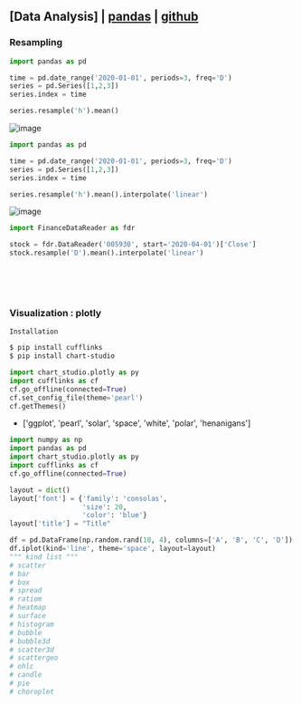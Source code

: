 ## [Data Analysis] | [pandas](https://pandas.pydata.org/pandas-docs/stable/reference/index.html) | [github](https://github.com/pandas-dev/pandas)


### Resampling
```python
import pandas as pd

time = pd.date_range('2020-01-01', periods=3, freq='D')
series = pd.Series([1,2,3])
series.index = time

series.resample('h').mean()
```
![image](https://user-images.githubusercontent.com/52376448/97406510-b0361a80-193c-11eb-9f8f-24906e2e6e1f.png)

```python
import pandas as pd

time = pd.date_range('2020-01-01', periods=3, freq='D')
series = pd.Series([1,2,3])
series.index = time

series.resample('h').mean().interpolate('linear')
```
![image](https://user-images.githubusercontent.com/52376448/97406475-a14f6800-193c-11eb-97c7-73964d7629ae.png)

```python
import FinanceDataReader as fdr

stock = fdr.DataReader('005930', start='2020-04-01')['Close']
stock.resample('D').mean().interpolate('linear')
```


<br><br><br>

### Visualization : plotly
`Installation`
```bash
$ pip install cufflinks
$ pip install chart-studio
```
```python
import chart_studio.plotly as py
import cufflinks as cf
cf.go_offline(connected=True)
cf.set_config_file(theme='pearl')
cf.getThemes()
```
- ['ggplot', 'pearl', 'solar', 'space', 'white', 'polar', 'henanigans']

```python
import numpy as np
import pandas as pd
import chart_studio.plotly as py
import cufflinks as cf
cf.go_offline(connected=True)

layout = dict()
layout['font'] = {'family': 'consolas',
                  'size': 20,
                  'color': 'blue'}
layout['title'] = "Title"

df = pd.DataFrame(np.random.rand(10, 4), columns=['A', 'B', 'C', 'D'])
df.iplot(kind='line', theme='space', layout=layout)
""" kind list """
# scatter
# bar
# box
# spread
# ratiom
# heatmap
# surface
# histogram
# bubble
# bubble3d
# scatter3d       
# scattergeo
# ohlc
# candle
# pie
# choroplet
```


